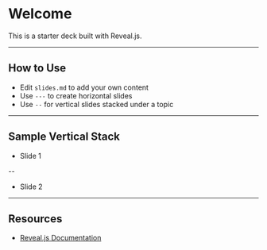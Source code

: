 # Welcome

This is a starter deck built with Reveal.js.

---

## How to Use

- Edit `slides.md` to add your own content
- Use `---` to create horizontal slides
- Use `--` for vertical slides stacked under a topic

---

## Sample Vertical Stack

- Slide 1

--

- Slide 2

---

## Resources

- [Reveal.js Documentation](https://revealjs.com/)
